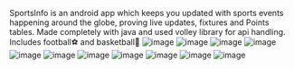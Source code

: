 SportsInfo is an android app which keeps you updated with sports events happening around the globe, proving live updates, fixtures and Points tables.
Made completely with java and used volley library for api handling.
Includes football⚽ and basketball🏀 
![image](https://user-images.githubusercontent.com/89311783/167762685-2764d8ed-b0cb-4bc8-a892-405593256e4b.png)
![image](https://user-images.githubusercontent.com/89311783/167762799-eace10b2-9e8c-4926-a21c-58e8cd50fe2c.png)
![image](https://user-images.githubusercontent.com/89311783/167762817-8df5a472-f7e2-4e10-8a1a-594d59766a20.png)
![image](https://user-images.githubusercontent.com/89311783/167762832-34d770e8-53f6-4886-83dd-29305c54a570.png)
![image](https://user-images.githubusercontent.com/89311783/167762856-b6dae056-009c-44cb-9da9-81cc105cab38.png)
![image](https://user-images.githubusercontent.com/89311783/167762868-b7d22842-2d60-45d1-9342-53ed6c9197fd.png)
![image](https://user-images.githubusercontent.com/89311783/167762881-be6f742a-7dba-4446-962b-4aabe039ecc0.png)
![image](https://user-images.githubusercontent.com/89311783/167762897-49e86a35-1957-4ca4-81d5-30f77ddeb6b7.png)
![image](https://user-images.githubusercontent.com/89311783/167762937-6b26ee9b-a48a-4fb1-b7e4-0e84dce1aa0e.png)
![image](https://user-images.githubusercontent.com/89311783/167762956-9000e269-c7dc-4af9-8852-2006ae902302.png)
![image](https://user-images.githubusercontent.com/89311783/167762973-b6e99cb1-4e02-4b73-841e-29cdab1f5bef.png)
